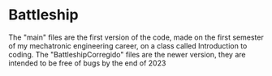 # Battleship

The "main" files are the first version of the code, made on the first semester of my mechatronic engineering career, on a class called Introduction to coding.
The "BattleshipCorregido" files are the newer version, they are intended to be free of bugs by the end of 2023
